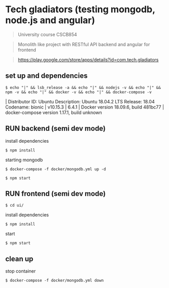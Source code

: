 # Tech gladiators (testing mongodb, node.js and angular)

> University course CSCB854

> Monolith like project with RESTful API backend and angular for frontend     

> https://play.google.com/store/apps/details?id=com.tech.gladiators

## set up and dependencies

```shell
$ echo "|" && lsb_release -a && echo "|" && nodejs -v && echo "|" && npm -v && echo "|" && docker -v && echo "|" && docker-compose -v
```

|
Distributor ID:	Ubuntu
Description:	Ubuntu 18.04.2 LTS
Release:	18.04
Codename:	bionic
|
v10.15.3
|
6.4.1
|
Docker version 18.09.6, build 481bc77
|
docker-compose version 1.17.1, build unknown


## RUN backend (semi dev mode)

install dependencies

```shell
$ npm install
```

starting mongodb

```shell
$ docker-compose -f docker/mongodb.yml up -d
```

```shell
$ npm start
```


## RUN frontend (semi dev mode)

```shell
$ cd ui/
```

install dependencies

```shell
$ npm install
```

start 

```shell
$ npm start
```


## clean up

stop container

```shell
$ docker-compose -f docker/mongodb.yml down
```